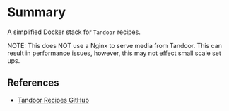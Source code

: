 # Summary
A simplified Docker stack for `Tandoor` recipes.

NOTE: This does NOT use a Nginx to serve media from Tandoor. This can result in performance issues, however, this may not effect small scale set ups.

## References
- [Tandoor Recipes GitHub](https://github.com/TandoorRecipes/)
